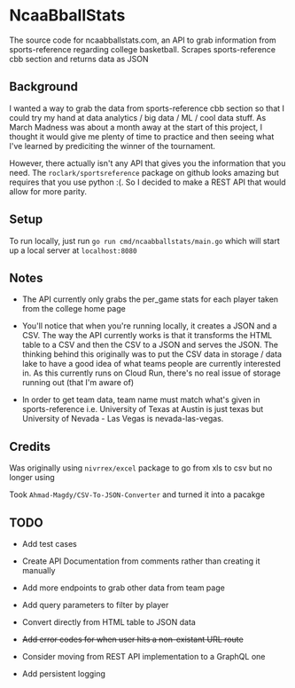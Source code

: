 # NcaaBballStats
The source code for ncaabballstats.com, an API to grab information from sports-reference regarding college basketball. Scrapes sports-reference cbb section and returns data as JSON

## Background

I wanted a way to grab the data from sports-reference cbb section so that I could try my hand at data analytics / big data / ML / cool data stuff. As March Madness was about a month away at the start of this project, I thought it would give me plenty of time to practice and then seeing what I've learned by prediciting the winner of the tournament. 

However, there actually isn't any API that gives you the information that you need. The `roclark/sportsreference` package on github looks amazing but requires that you use python :(. So I decided to make a REST API that would allow for more parity.

## Setup

To run locally, just run `go run cmd/ncaabballstats/main.go` which will start up a local server at `localhost:8080`

## Notes

* The API currently only grabs the per_game stats for each player taken from the college home page

* You'll notice that when you're running locally, it creates a JSON and a CSV. The way the API currently works is that it transforms the HTML table to a CSV and then the CSV to a JSON and serves the JSON. The thinking behind this originally was to put the CSV data in storage / data lake to have a good idea of what teams people are currently interested in. As this currently runs on Cloud Run, there's no real issue of storage running out (that I'm aware of)

* In order to get team data, team name must match what's given in sports-reference i.e. University of Texas at Austin is just texas but University of Nevada - Las Vegas is nevada-las-vegas. 

## Credits

Was originally using `nivrrex/excel` package to go from xls to csv but no longer using

Took `Ahmad-Magdy/CSV-To-JSON-Converter` and turned it into a pacakge

## TODO

* Add test cases

* Create API Documentation from comments rather than creating it manually

* Add more endpoints to grab other data from team page

* Add query parameters to filter by player

* Convert directly from HTML table to JSON data

* ~~Add error codes for when user hits a non-existant URL route~~

* Consider moving from REST API implementation to a GraphQL one

* Add persistent logging
